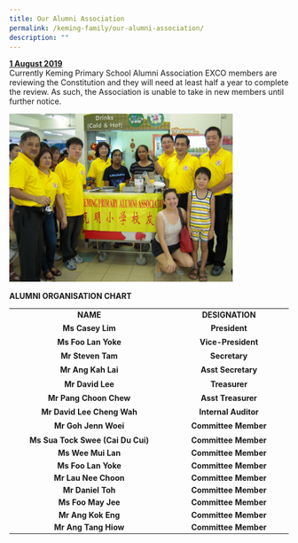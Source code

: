 ```yaml
---
title: Our Alumni Association
permalink: /keming-family/our-alumni-association/
description: ""
---
```

<p><strong><u>1 August 2019<br /></u></strong>Currently Keming Primary School Alumni Association EXCO members are reviewing the Constitution and they will need at least half a year to complete the review. As such, the Association is unable to take in new members until further notice.</p>
<img style="width: 80%;" src="/images/aa.jpeg" />
<p><strong>ALUMNI ORGANISATION CHART</strong></p>
<table border="0" cellspacing="0" cellpadding="0">
<tbody>
<tr>
<td style="text-align: center;"><strong>NAME</strong></td>
<td style="text-align: center;"><strong>DESIGNATION</strong></td>
</tr>
<tr>
<td style="text-align: center;" width="329" height="20"><strong>Ms Casey Lim</strong></td>
<td style="text-align: center;" width="227"><strong>President</strong></td>
</tr>
<tr>
<td style="text-align: center;" width="329" height="20"><strong>Ms Foo Lan Yoke</strong></td>
<td style="text-align: center;" width="227"><strong>Vice-President</strong></td>
</tr>
<tr>
<td style="text-align: center;" width="329" height="20"><strong>Mr Steven Tam</strong></td>
<td style="text-align: center;" width="227"><strong>Secretary</strong></td>
</tr>
<tr>
<td style="text-align: center;" width="329" height="20"><strong>Mr Ang Kah Lai</strong></td>
<td style="text-align: center;" width="227"><strong>Asst Secretary</strong></td>
</tr>
<tr>
<td style="text-align: center;" width="329" height="20"><strong>Mr David Lee</strong></td>
<td style="text-align: center;" width="227"><strong>Treasurer</strong></td>
</tr>
<tr>
<td style="text-align: center;" width="329" height="20"><strong>Mr Pang Choon Chew</strong></td>
<td style="text-align: center;" width="227"><strong>Asst Treasurer</strong></td>
</tr>
<tr>
<td style="text-align: center;" width="329" height="20"><strong>Mr David Lee Cheng Wah</strong></td>
<td style="text-align: center;" width="227"><strong>Internal Auditor</strong></td>
</tr>
<tr>
<td style="text-align: center;" width="329" height="20"><strong>Mr Goh Jenn Woei</strong></td>
<td style="text-align: center;" width="227"><strong>Committee Member</strong></td>
</tr>
<tr>
<td style="text-align: center;" width="329" height="20"><strong>Ms Sua Tock Swee (Cai Du Cui)</strong></td>
<td style="text-align: center;" width="227"><strong>Committee Member</strong></td>
</tr>
<tr>
<td style="text-align: center;"><strong>Ms Wee Mui Lan</strong></td>
<td style="text-align: center;"><strong>Committee Member</strong></td>
</tr>
<tr>
<td style="text-align: center;"><strong>Ms Foo Lan Yoke</strong></td>
<td style="text-align: center;"><strong>Committee Member</strong></td>
</tr>
<tr>
<td style="text-align: center;"><strong>Mr Lau Nee Choon</strong></td>
<td style="text-align: center;"><strong>Committee Member</strong></td>
</tr>
<tr>
<td style="text-align: center;"><strong>Mr Daniel Toh</strong></td>
<td style="text-align: center;"><strong>Committee Member</strong></td>
</tr>
<tr>
<td style="text-align: center;"><strong>Ms Foo May Jee</strong></td>
<td style="text-align: center;"><strong>Committee Member</strong></td>
</tr>
<tr>
<td style="text-align: center;"><strong>Mr Ang Kok Eng</strong></td>
<td style="text-align: center;"><strong>Committee Member</strong></td>
</tr>
<tr>
<td style="text-align: center;"><strong>Mr Ang Tang Hiow</strong></td>
<td style="text-align: center;"><strong>Committee Member</strong></td>
</tr>
</tbody>
</table>